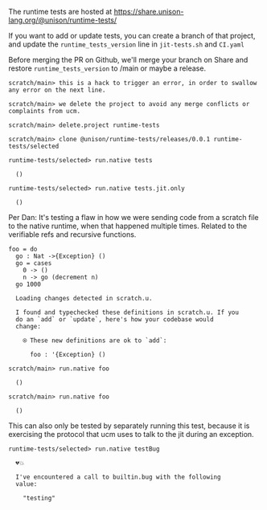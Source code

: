 The runtime tests are hosted at https://share.unison-lang.org/@unison/runtime-tests/

If you want to add or update tests, you can create a branch of that project, and update the `runtime_tests_version` line in `jit-tests.sh` and `CI.yaml`

Before merging the PR on Github, we'll merge your branch on Share and restore `runtime_tests_version` to /main or maybe a release.

``` ucm :hide :error
scratch/main> this is a hack to trigger an error, in order to swallow any error on the next line.

scratch/main> we delete the project to avoid any merge conflicts or complaints from ucm.

scratch/main> delete.project runtime-tests
```

``` ucm :hide
scratch/main> clone @unison/runtime-tests/releases/0.0.1 runtime-tests/selected
```

``` ucm
runtime-tests/selected> run.native tests

  ()

runtime-tests/selected> run.native tests.jit.only

  ()
```

Per Dan:
It's testing a flaw in how we were sending code from a scratch file to the native runtime, when that happened multiple times.
Related to the verifiable refs and recursive functions.

``` unison
foo = do
  go : Nat ->{Exception} ()
  go = cases
    0 -> ()
    n -> go (decrement n)
  go 1000
```

``` ucm :added-by-ucm
  Loading changes detected in scratch.u.

  I found and typechecked these definitions in scratch.u. If you
  do an `add` or `update`, here's how your codebase would
  change:

    ⍟ These new definitions are ok to `add`:
    
      foo : '{Exception} ()
```

``` ucm
scratch/main> run.native foo

  ()

scratch/main> run.native foo

  ()
```

This can also only be tested by separately running this test, because
it is exercising the protocol that ucm uses to talk to the jit during
an exception.

``` ucm :error
runtime-tests/selected> run.native testBug

  💔💥

  I've encountered a call to builtin.bug with the following
  value:

    "testing"
```
